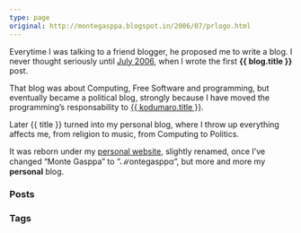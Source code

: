 ```yaml
---
type: page
original: http://montegasppa.blogspot.in/2006/07/prlogo.html
---
```

<p class="mg-first">Everytime I was talking to a friend blogger, he proposed me
  to write a blog. I never thought seriously until
  <a href="{{ original }}">July 2006</a>,
  when I wrote the first <strong>{{ blog.title }}</strong> post.
</p>


That blog was about Computing, Free Software and programming, but eventually
became a political blog, strongly because I have moved the programming’s
responsability to <a href="{{ kodumaro.url }}">{{ kodumaro.title }}</a>.

Later {{ title }} turned into my personal blog, where I throw up everything
affects me, from religion to music, from Computing to Politics.

It was reborn under my <a href="{{ site }}/">personal website</a>, slightly
renamed, once I’ve changed “Monte Gasppa” to “ℳontegasppα”, but more and more
my **personal** blog.

### Posts

<ul id="postsList"></ul>

### Tags

<ul id="tagsList"></ul>

<script>
  var urlParams = new URLSearchParams(window.location.search)
  var currentTag = urlParams.get('tag')

  if (currentTag) {
    $('#posts').text('Posts at ')
    $('#posts').append('<code>' + currentTag + '</code>')
    $('#postsList').append('<li><a href="/">Back home</a></li>')
    $.getJSON('/tags/' + currentTag + '.json', function(posts) {
      for (var post of posts) {
        $('#postsList').append(
          '<li><small>[' + post.date + ']</small> <a href="' + post.url + '">' + post.title + '</a></li>'
        )
      }
    })

  } else {
    $.getJSON('/posts.json', function(posts) {
      for (var post of posts) {
        $('#postsList').append(
          '<li><small>[' + post.date + ']</small> <a href="' + post.url + '">' + post.title + '</a></li>'
        )
      }
    })
  }

  $.getJSON('/tags.json', function(tags) {
    for (var tag of tags) {
      $('#tagsList').append('<li><a href="/?tag=' + tag + '"><code>' + tag + '</code></a></li>')
    }
  })
</script>
